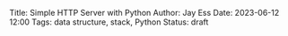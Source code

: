 Title: Simple HTTP Server with Python
Author: Jay Ess
Date: 2023-06-12 12:00
Tags: data structure, stack, Python
Status: draft
